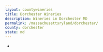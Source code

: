 ```yaml
---
layout: countywineries
title: Dorchester Wineries
description: Wineries in Dorchester MD
permalink: /massachusettsryland/dorchester/
county: dorchester
state: md
---
```

-
